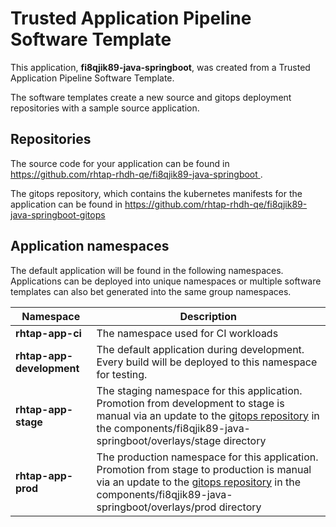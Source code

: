 # Trusted Application Pipeline Software Template

This application, **fi8qjik89-java-springboot**, was created from a Trusted Application Pipeline Software Template.

The software templates create a new source and gitops deployment repositories with a sample source application. 

## Repositories

The source code for your application can be found in [https://github.com/rhtap-rhdh-qe/fi8qjik89-java-springboot ](https://github.com/rhtap-rhdh-qe/fi8qjik89-java-springboot ).
 
The gitops repository, which contains the kubernetes manifests for the application can be found in 
[https://github.com/rhtap-rhdh-qe/fi8qjik89-java-springboot-gitops ](https://github.com/rhtap-rhdh-qe/fi8qjik89-java-springboot-gitops ) 

## Application namespaces 

The default application will be found in the following namespaces. Applications can be deployed into unique namespaces or multiple software templates can also bet generated into the same group namespaces.  

|  Namespace   |  Description   |  
| -------- | -------- |
| **rhtap-app-ci** | The namespace used for CI workloads |
| **rhtap-app-development** | The default application during development. Every build will be deployed to this namespace for testing. |
| **rhtap-app-stage** | The staging namespace for this application. Promotion from development to stage is manual via an update to the [gitops repository](https://github.com/rhtap-rhdh-qe/fi8qjik89-java-springboot-gitops ) in the components/fi8qjik89-java-springboot/overlays/stage directory |
| **rhtap-app-prod** | The production namespace for this application. Promotion from stage to production is manual via an update to the [gitops repository](https://github.com/rhtap-rhdh-qe/fi8qjik89-java-springboot-gitops ) in the components/fi8qjik89-java-springboot/overlays/prod directory |